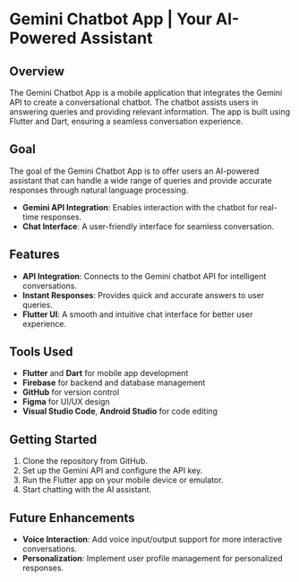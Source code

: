 # Gemini Chatbot App | Your AI-Powered Assistant

## Overview
The Gemini Chatbot App is a mobile application that integrates the Gemini API to create a conversational chatbot. The chatbot assists users in answering queries and providing relevant information. The app is built using Flutter and Dart, ensuring a seamless conversation experience.

## Goal
The goal of the Gemini Chatbot App is to offer users an AI-powered assistant that can handle a wide range of queries and provide accurate responses through natural language processing.

- **Gemini API Integration**: Enables interaction with the chatbot for real-time responses.
- **Chat Interface**: A user-friendly interface for seamless conversation.

## Features
- **API Integration**: Connects to the Gemini chatbot API for intelligent conversations.
- **Instant Responses**: Provides quick and accurate answers to user queries.
- **Flutter UI**: A smooth and intuitive chat interface for better user experience.

## Tools Used
- **Flutter** and **Dart** for mobile app development
- **Firebase** for backend and database management
- **GitHub** for version control
- **Figma** for UI/UX design
- **Visual Studio Code**, **Android Studio** for code editing

## Getting Started
1. Clone the repository from GitHub.
2. Set up the Gemini API and configure the API key.
3. Run the Flutter app on your mobile device or emulator.
4. Start chatting with the AI assistant.

## Future Enhancements
- **Voice Interaction**: Add voice input/output support for more interactive conversations.
- **Personalization**: Implement user profile management for personalized responses.

